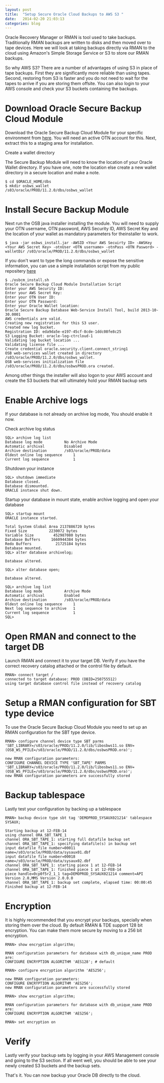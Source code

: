 ```yaml
---
layout: post
title:  "Setup Secure Oracle Cloud Backups to AWS S3 "
date:   2014-02-20 21:03:13
categories: blog
---
```

Oracle Recovery Manager or RMAN is tool used to take backups. Traditionally RMAN backups are written to disks and then moved over to tape devices. Here we will look at taking backups directly via RMAN to the cloud using Amazon's Simple Storage Service or S3 to store our RMAN backups.

So why AWS S3? There are a number of advantages of using S3 in place of tape backups. First they are significantly more reliable than using tapes. Second, restoring from S3 is faster and you do not need to wait for the tapes to arrive if you are storing them offsite. You can also login to your AWS console and check your S3 buckets containing the backups.

# Download Oracle Secure Backup Cloud Module

Download the Oracle Secure Backup Cloud Module for your specific environment from [here](http://www.oracle.com/technetwork/database/database-technologies/secure-backup/downloads/index.html).
You will need an active OTN account for this.  Next, extract this to a staging area for installation.

Create a wallet directory

The Secure Backup Module will need to know the location of your Oracle Wallet directory. If you have one, note the location else create a new wallet directory in a secure location and make a note.

	$ cd $ORACLE_HOME/dbs
	$ mkdir osbws_wallet 
	/s03/oracle/PROD/11.2.0/dbs/osbws_wallet 

# Install Secure Backup Module

Next run the OSB java installer installing the module. You will need to supply your OTN username, OTN password, AWS Security ID, AWS Secret Key and the location of your wallet as mandatory parameters for theinstaller to work.

	$ java -jar osbws_install.jar -AWSID <Your AWS Secuirty ID> -AWSKey <Your AWS Secret Key> -otnUser <OTN username> -otnPass <OTN Pasword> -walletDir /s03/oracle/PROD/11.2.0/dbs/osbws_wallet

If you don't want to type the long commands or expose the sensitive information, you can use a simple installation script from my public repositery [here](http://github.com/samx18/osbcm_install)


	$ ./osbcm_install.sh
	Oracle Secure Backup Cloud Module Installation Script
	Enter your AWS Security ID:
	Enter your AWS Secret Key:
	Enter your OTN User ID:
	Enter your OTN Password:
	Enter your Oracle Wallet location:
	Oracle Secure Backup Database Web-Service Install Tool, build 2013-10-30.0001
	AWS credentials are valid.
	Creating new registration for this S3 user.
	Created new log bucket.
	Registration ID: eda9da5e-e197-45cf-8cde-1ddc08fe8c25
	S3 Logging Bucket: oracle-log-ctrcloud-1
	Validating log bucket location ...
	Validating license file ...
	Create credential oracle.security.client.connect_string1
	OSB web-services wallet created in directory /s03/oracle/PROD/11.2.0/dbs/osbws_wallet.
	OSB web-services initialization file /s03/oracle/PROD/11.2.0/dbs/osbwsPROD.ora created.



Among other things the installer will also logon to your AWS account and create the S3 buckets that will ultimately hold your RMAN backup sets


# Enable Archive logs

If your database is not already on archive log mode, You should enable it now.

Check archive log status

	SQL> archive log list
	Database log mode          No Archive Mode
	Automatic archival         Disabled
	Archive destination        /s03/oracle/PROD/data
	Oldest online log sequence     1
	Current log sequence           1

Shutdown your instance

	SQL> shutdown immediate
	Database closed.
	Database dismounted.
	ORACLE instance shut down.

Startup your database in mount state, enable archive logging and open your database

	SQL> startup mount
	ORACLE instance started.

	Total System Global Area 2137886720 bytes
	Fixed Size          2230072 bytes
	Variable Size         452987080 bytes
	Database Buffers     1660944384 bytes
	Redo Buffers           21725184 bytes
	Database mounted.
	SQL> alter database archivelog;

	Database altered.

	SQL> alter database open;

	Database altered.

	SQL> archive log list
	Database log mode          Archive Mode
	Automatic archival         Enabled
	Archive destination        /s03/oracle/PROD/data
	Oldest online log sequence     1
	Next log sequence to archive   1
	Current log sequence           1
	SQL>

# Open RMAN and connect to the target DB

Launch RMAN and connect it to your target DB. Verify if you have the correct recovery catalog attached or the control file by default.

	RMAN> connect target /
	connected to target database: PROD (DBID=250755512)
	using target database control file instead of recovery catalog

# Setup a RMAN configuration for SBT type device

To use the Oracle Secure Backup Cloud Module you need to set up an RMAN configuration for the SBT type device.

	RMAN> configure channel device type SBT parms 'SBT_LIBRARY=/s03/oracle/PROD/11.2.0/lib/libosbws11.so ENV=(OSB_WS_PFILE=/s03/oracle/PROD/11.2.0/dbs/osbwsPROD.ora)';

	new RMAN configuration parameters:
	CONFIGURE CHANNEL DEVICE TYPE 'SBT_TAPE' PARMS  'SBT_LIBRARY=/s03/oracle/PROD/11.2.0/lib/libosbws11.so ENV=(OSB_WS_PFILE=/s03/oracle/PROD/11.2.0/dbs/osbwsPROD.ora)';
	new RMAN configuration parameters are successfully stored

# Backup tablespace

Lastly test your configuration by backing up a tablespace

	RMAN> backup device type sbt tag 'DEMOPROD_SYSAUX021214' tablespace SYSAUX;

	Starting backup at 12-FEB-14
	using channel ORA_SBT_TAPE_1
	channel ORA_SBT_TAPE_1: starting full datafile backup set
	channel ORA_SBT_TAPE_1: specifying datafile(s) in backup set
	input datafile file number=00011 name=/s03/oracle/PROD/data/sysaux01.dbf
	input datafile file number=00018 name=/s03/oracle/PROD/data/sysaux02.dbf
	channel ORA_SBT_TAPE_1: starting piece 1 at 12-FEB-14
	channel ORA_SBT_TAPE_1: finished piece 1 at 12-FEB-14
	piece handle=0cp0f5r2_1_1 tag=DEMOPROD_SYSAUX021214 comment=API Version 2.0,MMS Version 2.0.0.0
	channel ORA_SBT_TAPE_1: backup set complete, elapsed time: 00:00:45
	Finished backup at 12-FEB-14

# Encryption

It is highly recommended that you encrypt your backups, specially when storing them over the cloud. By default RMAN & TDE support 128 bit encryption. You can make them more secure by moving to a 256 bit encryption.

	RMAN> show encryption algorithm;

	RMAN configuration parameters for database with db_unique_name PROD are:
	CONFIGURE ENCRYPTION ALGORITHM 'AES128'; # default

	RMAN> configure encryption algorithm 'AES256';

	new RMAN configuration parameters:
	CONFIGURE ENCRYPTION ALGORITHM 'AES256';
	new RMAN configuration parameters are successfully stored

	RMAN> show encryption algorithm;

	RMAN configuration parameters for database with db_unique_name PROD are:
	CONFIGURE ENCRYPTION ALGORITHM 'AES256';

	RMAN> set encryption on


# Verify

Lastly verify your backup sets by logging in your AWS Management console and going to the S3 section. If all went well, you should be able to see your newly created S3 buckets and the backup sets.

That's it. You can now backup your Oracle DB directly to the cloud.
